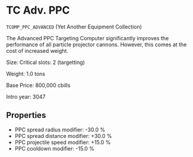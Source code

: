# TC Adv. PPC

`TCOMP_PPC_ADVANCED` (Yet Another Equipment Collection)

The Advanced PPC Targeting Computer significantly improves the performance of all particle projector cannons. However, this comes at the cost of increased weight.

Size: Critical slots: 2 (targetting)

Weight: 1.0 tons

Base Price: 800,000 cbills

Intro year: 3047

## Properties
* PPC spread radius modifier: -30.0 %
* PPC spread distance modifier: +30.0 %
* PPC projectile speed modifier: +15.0 %
* PPC cooldown modifier: -15.0 %
